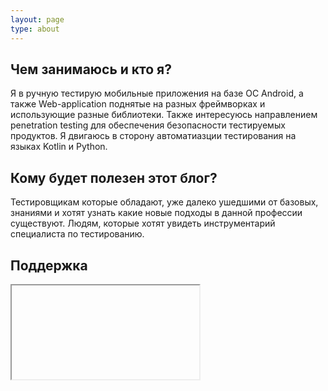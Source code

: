 ```yaml
---
layout: page
type: about
---
```

## Чем занимаюсь и кто я?
Я в ручную тестирую мобильные приложения на базе OC Android, а также Web-application поднятые на разных фреймворках и использующие разные библиотеки. Также интересуюсь направлением penetration testing для обеспечения безопасности тестируемых продуктов. Я двигаюсь в сторону автоматиазции тестирования на языках Kotlin и Python.


## Кому будет полезен этот блог?
Тестировщикам которые обладают, уже далеко ушедшими от базовых, знаниями и хотят узнать какие новые подходы в данной профессии существуют. Людям, которые хотят увидеть инструментарий специалиста по тестированию.

## Поддержка

<iframe scrolling="no"></iframe>
